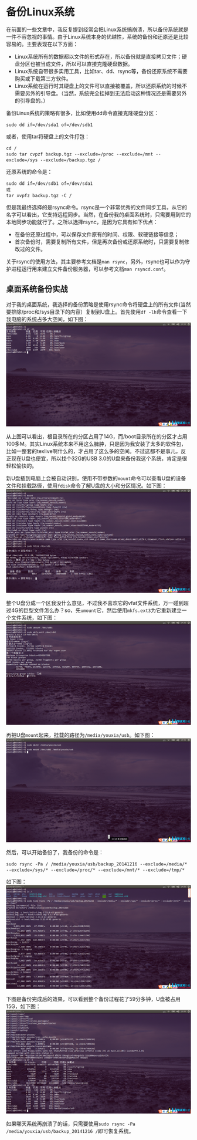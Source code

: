 # 备份Linux系统

在前面的一些文章中，我反复提到经常会把Linux系统搞崩溃，所以备份系统就是一件不容忽视的事情。由于Linux系统本身的优越性，系统的备份和还原还是比较容易的。主要表现在以下方面：

- Linux系统所有的数据都以文件的形式存在，所以备份就是直接拷贝文件；硬盘分区也被当成文件，所以可以直接克隆硬盘数据。 
- Linux系统自带很多实用工具，比如tar、dd、rsync等，备份还原系统不需要购买或下载第三方软件。 
- Linux系统在运行时其硬盘上的文件可以直接被覆盖，所以还原系统的时候不需要另外的引导盘。（当然，系统完全挂掉到无法启动这种情况还是需要另外的引导盘的。） 

备份Linux系统的策略有很多，比如使用dd命令直接克隆硬盘分区：

```
sudo dd if=/dev/sda1 of=/dev/sdb1
```

或者，使用tar将硬盘上的文件打包：

```
cd /
sudo tar cvpzf backup.tgz --exclude=/proc --exclude=/mnt --exclude=/sys --exclude=/backup.tgz /
```

还原系统的命令是：

```
sudo dd if=/dev/sdb1 of=/dev/sda1
或
tar xvpfz backup.tgz -C /
```

但是我最终选择的是rsync命令。rsync是一个非常优秀的文件同步工具，从它的名字可以看出，它支持远程同步。当然，在备份我的桌面系统时，只需要用到它的本地同步功能就行了。之所以选择rsync，是因为它具有如下优点：

- 在备份还原过程中，可以保存文件原有的时间、权限、软硬链接等信息； 
- 首次备份时，需要复制所有文件，但是再次备份或还原系统时，只需要复制修改过的文件。 

关于rsync的使用方法，其主要参考文档是`man rsync`，另外，rsync也可以作为守护进程运行用来建立文件备份服务器，可以参考文档`man rsyncd.conf`。

## 桌面系统备份实战

对于我的桌面系统，我选择的备份策略是使用rsync命令将硬盘上的所有文件(当然要排除/proc和/sys目录下的内容）复制到U盘上。首先使用`df -lh`命令查看一下我电脑的系统占多大空间，如下图：
![img](备份Linux系统.assets/150304171156551.png)

从上图可以看出，根目录所在的分区占用了14G，而/boot目录所在的分区才占用100多M。其实Linux系统本来不用这么臃肿，只是因为我安装了太多的软件包，比如一整套的texlive啊什么的，才占用了这么多的空间。不过这都不是事儿，反正现在U盘也便宜，所以找个32G的USB 3.0的U盘来备份我这个系统，肯定是很轻松愉快的。

新U盘插到电脑上会被自动识别，使用不带参数的`mount`命令可以查看U盘的设备文件和挂载路径，使用`fdisk`命令了解U盘的大小和分区情况。如下图：
![img](备份Linux系统.assets/150304171156552.png)

整个U盘分成一个区我没什么意见，不过我不喜欢它的vfat文件系统，万一碰到超过4G的巨型文件怎么办？so，先`umount`它，然后使用`mkfs.ext3`为它重新建立一个文件系统，如下图：
![img](备份Linux系统.assets/150304171156553.png)

再把U盘`mount`起来，挂载的路径为`/media/youxia/usb`。如下图：
![img](备份Linux系统.assets/150304171156554.png)

然后，可以开始备份了，我备份的命令是：

```
sudo rsync -Pa / /media/youxia/usb/backup_20141216 --exclude=/media/* --exclude=/sys/* --exclude=/proc/* --exclude=/mnt/* --exclude=/tmp/*
```

如下图：
![img](备份Linux系统.assets/150304171156555.png)

下图是备份完成后的效果，可以看到整个备份过程花了59分多钟，U盘被占用15G，如下图：
![img](备份Linux系统.assets/150304171156556.png)

如果哪天系统再崩溃了的话，只需要使用`sudo rsync -Pa /media/youxia/usb/backup_20141216 /`即可恢复系统。